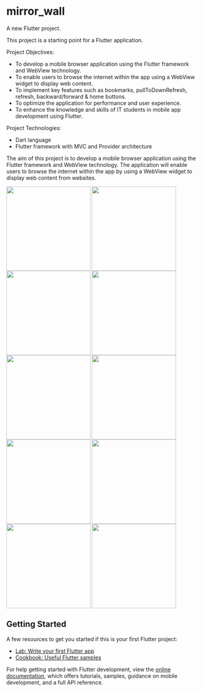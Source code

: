 # mirror_wall

A new Flutter project.

This project is a starting point for a Flutter application.

Project Objectives:
- To develop a mobile browser application using the Flutter framework and WebView
technology.
- To enable users to browse the internet within the app using a WebView widget to display web
content.
- To implement key features such as bookmarks, pullToDownRefresh, refresh, backward/forward
& home buttons.
- To optimize the application for performance and user experience.
- To enhance the knowledge and skills of IT students in mobile app development using Flutter.

Project Technologies:
- Dart language
- Flutter framework with MVC and Provider architecture


The aim of this project is to develop a mobile browser application using the Flutter framework
and WebView technology. The application will enable users to browse the internet within the app
by using a WebView widget to display web content from websites.


<img align="left" src="https://user-images.githubusercontent.com/131368253/236878956-98a66c2d-e629-4fb3-9045-9e1920489521.png" width="220px">
<img align="left" src="https://user-images.githubusercontent.com/131368253/236878964-60523df8-a925-4950-a541-063f951b1b23.png" width="220px">
<img src="https://user-images.githubusercontent.com/131368253/236878969-4c273b67-7270-4c21-a6f7-ad6ac5f03931.png" width="220px">

<img align="left" src="https://user-images.githubusercontent.com/131368253/236878977-c5e964d3-2bfe-4eeb-a136-6f1f103dd7b6.png" width="220px">
<img align="left" src="https://user-images.githubusercontent.com/131368253/236878981-4e626e03-bb6b-4f07-b6a1-a7ce9aa4521e.png" width="220px">
<img src="https://user-images.githubusercontent.com/131368253/236878982-cb4121cf-8d53-4880-b45f-33edeefcdf94.png" width="220px">

<img align="left" src="https://user-images.githubusercontent.com/131368253/236879016-18a899e4-c95a-45aa-be2f-6e03f2fbb859.png" width="220px">
<img align="left" src="https://user-images.githubusercontent.com/131368253/236879025-960e8dac-f04d-4775-a99f-b9c47a3dc3d1.png" width="220px">
<img src="https://user-images.githubusercontent.com/131368253/236879027-8d011a06-06fc-43a4-8125-01e42f7333f7.png" width="220px">

<img align="left" src="https://user-images.githubusercontent.com/131368253/236879043-1d588e25-6963-4807-aaad-64ad35c9b483.png" width="220px">






## Getting Started


A few resources to get you started if this is your first Flutter project:

- [Lab: Write your first Flutter app](https://docs.flutter.dev/get-started/codelab)
- [Cookbook: Useful Flutter samples](https://docs.flutter.dev/cookbook)

For help getting started with Flutter development, view the
[online documentation](https://docs.flutter.dev/), which offers tutorials,
samples, guidance on mobile development, and a full API reference.
